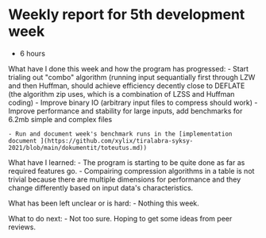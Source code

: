 # Weekly report for 5th development week

- 6 hours


What have I done this week and how the program has progressed:
    - Start trialing out "combo" algorithm (running input sequantially first through LZW and then Huffman, should achieve efficiency decently close to DEFLATE (the algorithm zip uses, which is a combination of LZSS and Huffman coding)
    - Improve binary IO (arbitrary input files to compress should work) 
    - Improve performance and stability for large inputs, add benchmarks for 6.2mb simple and complex files

    - Run and document week's benchmark runs in the [implementation document ](https://github.com/xylix/tiralabra-syksy-2021/blob/main/dokumentit/toteutus.md))

What have I learned:
    - The program is starting to be quite done as far as required features go.
    - Compairing compression algorithms in a table is not trivial because there are multiple dimensions for performance and they change differently based on input data's characteristics.

What has been left unclear or is hard:
    - Nothing this week.

What to do next:
    - Not too sure. Hoping to get some ideas from peer reviews.

